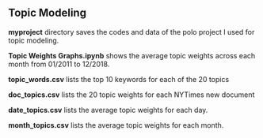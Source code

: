 ## Topic Modeling

**myproject** directory saves the codes and data of the polo project I used for topic modeling.

**Topic Weights Graphs.ipynb** shows the average topic weights across each month from 01/2011 to 12/2018.

**topic_words.csv** lists the top 10 keywords for each of the 20 topics

**doc_topics.csv** lists the 20 topic weights for each NYTimes new document

**date_topics.csv** lists the average topic weights for each day.

**month_topics.csv** lists the average topic weights for each month.

